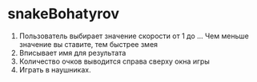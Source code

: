 # snakeBohatyrov
1. Пользователь выбирает значение скорости от 1 до ... Чем меньше значение вы ставите, тем быстрее змея
2. Вписывает имя для результата
3. Количество очков выводится справа сверху окна игры
4. Играть в наушниках.
